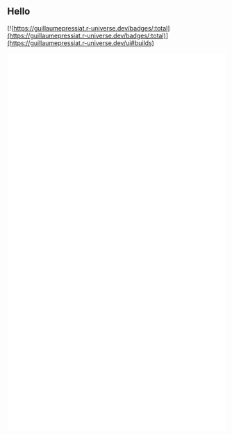 
## Hello
 
<!--
**GuillaumePressiat/GuillaumePressiat** is a ✨ _special_ ✨ repository because its `README.md` (this file) appears on your GitHub profile.

Here are some ideas to get you started:

- 🔭 I’m currently working on ...
- 🌱 I’m currently learning ...
- 👯 I’m looking to collaborate on ...
- 🤔 I’m looking for help with ...
- 💬 Ask me about ...
- 📫 How to reach me: ...
- 😄 Pronouns: ...
- ⚡ Fun fact: ...
-->


[![https://guillaumepressiat.r-universe.dev/badges/:total](https://guillaumepressiat.r-universe.dev/badges/:total)](https://guillaumepressiat.r-universe.dev/ui#builds)

![Metrics](https://github.com/guillaumepressiat/guillaumepressiat/blob/main/github-metrics.svg)
